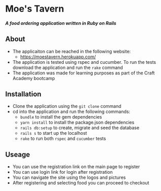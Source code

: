 # Moe's Tavern

##### A food ordering application written in Ruby on Rails

## About
- The applicaiton can be reached in the following website:
  - https://moestavern.herokuapp.com/
- The application is tested using rspec and cucumber. To run the tests download the application and run the `rake` command
- The application was made for learning purposes as part of the Craft Academy bootcamp

## Installation
- Clone the application using the `git clone` command
- cd into the application and run the following commands:
  - `bundle` to install the gem dependencies
  - `yarn install` to install the package.json dependencies
  - `rails db:setup` to create, migrate and seed the database
  - `rails s` to start up the localhost
  - `rake` to run both `rspec` and `cucumber` tests

## Useage
- You can use the registration link on the main page to register
- You can use login link for login after registration
- You can navigate the site using the logos and pictures
- After registering and selecting food you can proceed to checkout
